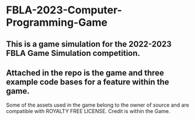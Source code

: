# FBLA-2023-Computer-Programming-Game
This is a game simulation for the 2022-2023 FBLA Game Simulation competition.
-
Attached in the repo is the game and three example code bases for a feature within the game.
-
Some of the assets used in the game belong to the owner of source and are compatible with ROYALTY FREE LICENSE.
Credit is within the Game.
